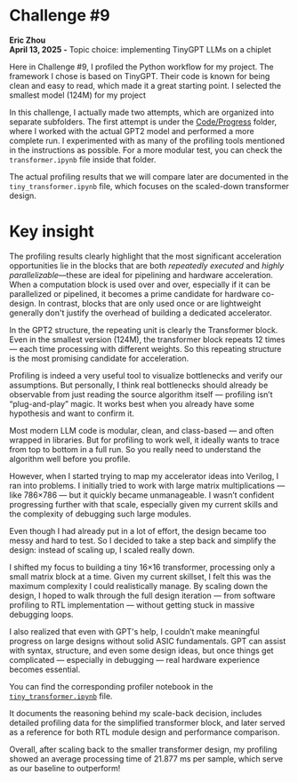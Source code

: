 # Challenge #9
**Eric Zhou**  
**April 13, 2025 -**
Topic choice: implementing TinyGPT LLMs on a chiplet

Here in Challenge #9, I profiled the Python workflow for my project.
The framework I chose is based on TinyGPT. Their code is known for being clean and easy to read, which made it a great starting point. I selected the smallest model (124M) for my project 

In this challenge, I actually made two attempts, which are organized into separate subfolders. The first attempt is under the [Code/Progress](./Code/Progress/) folder, where I worked with the actual GPT2 model and performed a more complete run. I experimented with as many of the profiling tools mentioned in the instructions as possible. For a more modular test, you can check the `transformer.ipynb` file inside that folder.

The actual profiling results that we will compare later are documented in the `tiny_transformer.ipynb` file, which focuses on the scaled-down transformer design.

# Key insight 
The profiling results clearly highlight that the most significant acceleration opportunities lie in the blocks that are both *repeatedly executed* and *highly parallelizable*—these are ideal for pipelining and hardware acceleration. When a computation block is used over and over, especially if it can be parallelized or pipelined, it becomes a prime candidate for hardware co-design. In contrast, blocks that are only used once or are lightweight generally don't justify the overhead of building a dedicated accelerator.

In the GPT2 structure, the repeating unit is clearly the Transformer block. Even in the smallest version (124M), the transformer block repeats 12 times — each time processing with different weights. So this repeating structure is the most promising candidate for acceleration.

Profiling is indeed a very useful tool to visualize bottlenecks and verify our assumptions.
But personally, I think real bottlenecks should already be observable from just reading the source algorithm itself — profiling isn’t “plug-and-play” magic. It works best when you already have some hypothesis and want to confirm it.

Most modern LLM code is modular, clean, and class-based — and often wrapped in libraries. But for profiling to work well, it ideally wants to trace from top to bottom in a full run. So you really need to understand the algorithm well before you profile.

However, when I started trying to map my accelerator ideas into Verilog, I ran into problems.
I initially tried to work with large matrix multiplications — like 786×786 — but it quickly became unmanageable. I wasn’t confident progressing further with that scale, especially given my current skills and the complexity of debugging such large modules.

Even though I had already put in a lot of effort, the design became too messy and hard to test.
So I decided to take a step back and simplify the design: instead of scaling up, I scaled really down.

I shifted my focus to building a tiny 16×16 transformer, processing only a small matrix block at a time.
Given my current skillset, I felt this was the maximum complexity I could realistically manage.
By scaling down the design, I hoped to walk through the full design iteration — from software profiling to RTL implementation — without getting stuck in massive debugging loops.

I also realized that even with GPT's help, I couldn’t make meaningful progress on large designs without solid ASIC fundamentals. GPT can assist with syntax, structure, and even some design ideas, but once things get complicated — especially in debugging — real hardware experience becomes essential.

You can find the corresponding profiler notebook in the [`tiny_transformer.ipynb`](./Code/Progress/tiny_transformer.ipynb) file.

It documents the reasoning behind my scale-back decision, includes detailed profiling data for the simplified transformer block, and later served as a reference for both RTL module design and performance comparison.

Overall, after scaling back to the smaller transformer design, my profiling showed an average processing time of 21.877 ms per sample, which serve as our baseline to outperform!